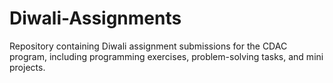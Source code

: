 # Diwali-Assignments
Repository containing Diwali assignment submissions for the CDAC program, including programming exercises, problem-solving tasks, and mini projects.
